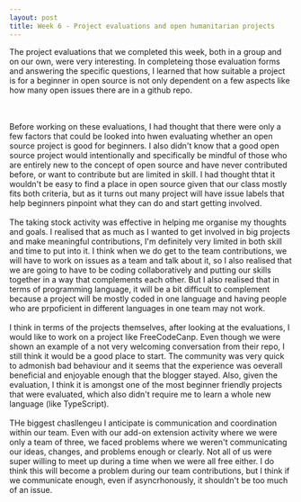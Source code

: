 ```yaml
---
layout: post
title: Week 6 - Project evaluations and open humanitarian projects
---
```


The project evaluations that we completed this week, both in a group and on our own, were very interesting. In completeing those evaluation forms and answering the specific questions, I learned that how suitable a project is for a beginner in open source is not only dependent on a few aspects like how many open issues there are in a github repo.
<!--more-->
<br><br>
Before working on these evaluations, I had thought that there were only a few factors that could be looked into hwen evaluating whether an open source project is good for beginners. I also didn't know that a good open source project would intentionally and specifically be mindful of those who are entirely new to the concept of open source and have never contributed before, or want to contribute but are limited in skill. I had thought thtat it wouldn't be easy to find a place in open source given that our class mostly fits both criteria, but as it turns out many project will have issue labels that help beginners pinpoint what they can do and start getting involved.
<br><br>
The taking stock activity was effective in helping me organise my thoughts and goals. I realised that as much as I wanted to get involved in big projects and make meaningful contributions, I'm definitely very limited in both skill and time to put into it. I think when we do get to the team contributions, we will have to work on issues as a team and talk about it, so I also realised that we are going to have to be coding collaboratively and putting our skills together in a way that complements each other. But I also realised that in terms of programming language, it will be a bit difficult to complement because a project will be mostly coded in one language and having people who are prpoficient in different languages in one team may not work.
<br><br>
I think in terms of the projects themselves, after looking at the evaluations, I would like to work on a project like FreeCodeCanp. Even though we were shown an example of a not very welcoming conversation from their repo, I still think it would be a good place to start. The community was very quick to admonish bad behaviour and it seems that the experience was oeverall beneficial and enjoyable enough that the blogger stayed. Also, given the evaluation, I think it is amongst one of the most beginner friendly projects that were evaluated, which also didn't require me to learn a whole new language (like TypeScript).
<br><br>
THe biggest chasllengeu I anticipate is communication and coordination within our team. Even with our add-on extension activity where we were only a team of three, we faced problems where we weren't communicating our ideas, changes, and problems enough or clearly. Not all of us were super willing to meet up during a time when we were all free either. I do think this will become a problem during our team contributions, but I think if we communicate enough, even if asyncrhonously, it shouldn't be too much of an issue.